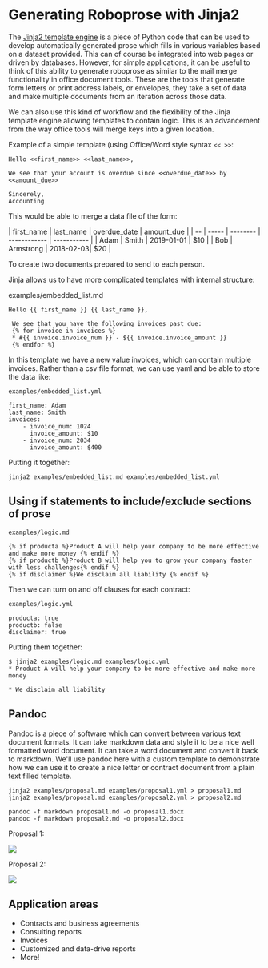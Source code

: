 # Generating Roboprose with Jinja2

The [Jinja2 template engine](http://jinja.pocoo.org/docs/2.10/templates/) is a piece of Python
code that can be used to develop automatically generated prose which fills in various variables
based on a dataset provided. This can of course be integrated into web pages or driven by databases.
However, for simple applications, it can be useful to think of this ability to generate roboprose
as similar to the mail merge functionality in office document tools. These are the tools that generate
form letters or print address labels, or envelopes, they take a set of data and make multiple documents
from an iteration across those data.

We can also use this kind of workflow and the flexibility of the Jinja template engine allowing templates
to contain logic. This is an advancement from the way office tools will merge keys into a given location.

Example of a simple template (using Office/Word style syntax `<< >>`:
```
Hello <<first_name>> <<last_name>>,

We see that your account is overdue since <<overdue_date>> by <<amount_due>>

Sincerely,
Accounting
```
This would be able to merge a data file of the form:

| first_name | last_name | overdue_date | amount_due |
| -- | ----- | -------- | ------------ | ----------- |
| Adam | Smith | 2019-01-01 | $10 |
| Bob | Armstrong | 2018-02-03| $20 |

To create two documents prepared to send to each person.

Jinja allows us to have more complicated templates with internal structure:

examples/embedded_list.md
```
Hello {{ first_name }} {{ last_name }},

 We see that you have the following invoices past due:
 {% for invoice in invoices %}
 * #{{ invoice.invoice_num }} - ${{ invoice.invoice_amount }}
 {% endfor %}
```

In this template we have a new value invoices, which can contain multiple invoices. Rather than a csv file format, we can use
yaml and be able to store the data like:

`examples/embedded_list.yml`
```
first_name: Adam
last_name: Smith
invoices:
    - invoice_num: 1024
      invoice_amount: $10
    - invoice_num: 2034
      invoice_amount: $400
```

Putting it together:

```
jinja2 examples/embedded_list.md examples/embedded_list.yml
```

## Using if statements to include/exclude sections of prose

`examples/logic.md`
```
{% if producta %}Product A will help your company to be more effective and make more money {% endif %}
{% if productb %}Product B will help you to grow your company faster with less challenges{% endif %}
{% if disclaimer %}We disclaim all liability {% endif %}

```
Then we can turn on and off clauses for each contract:

`examples/logic.yml`
```
producta: true
productb: false
disclaimer: true
```

Putting them together:
```
$ jinja2 examples/logic.md examples/logic.yml
* Product A will help your company to be more effective and make more money

* We disclaim all liability
```

## Pandoc

Pandoc is a piece of software which can convert between various text document formats. It can take markdown data and style
it to be a nice well formatted word document. It can take a word document and convert it back to markdown. We'll use pandoc
here with a custom template to demonstrate how we can use it to create a nice letter or contract document from a plain text
filled template.

```
jinja2 examples/proposal.md examples/proposal1.yml > proposal1.md
jinja2 examples/proposal.md examples/proposal2.yml > proposal2.md

pandoc -f markdown proposal1.md -o proposal1.docx
pandoc -f markdown proposal2.md -o proposal2.docx
```

Proposal 1:

![](https://jduckles-dropshare.s3-us-west-2.amazonaws.com/Screen-Shot-2019-05-23-16-46-17.86.png)

Proposal 2:

![](https://jduckles-dropshare.s3-us-west-2.amazonaws.com/Screen-Shot-2019-05-23-16-47-13.46.png)


## Application areas

* Contracts and business agreements
* Consulting reports
* Invoices
* Customized and data-drive reports
* More!
